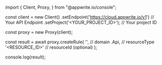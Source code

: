 import { Client, Proxy,  } from "@appwrite.io/console";

const client = new Client()
    .setEndpoint('https://cloud.appwrite.io/v1') // Your API Endpoint
    .setProject('&lt;YOUR_PROJECT_ID&gt;'); // Your project ID

const proxy = new Proxy(client);

const result = await proxy.createRule(
    '', // domain
    .Api, // resourceType
    '<RESOURCE_ID>' // resourceId (optional)
);

console.log(result);
